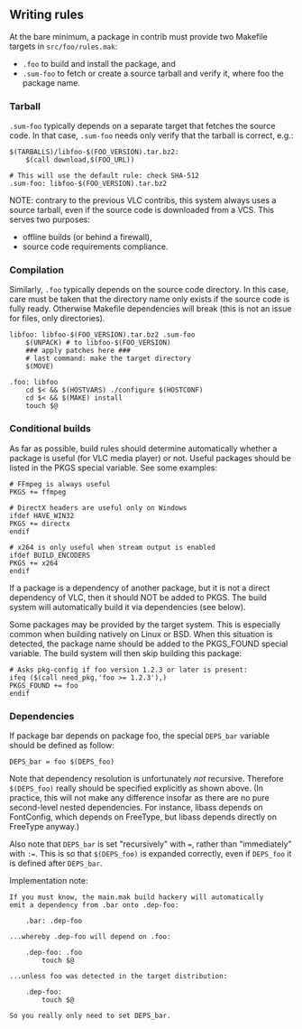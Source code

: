 ## Writing rules

At the bare minimum, a package in contrib must provide two Makefile
targets in `src/foo/rules.mak`:
 - `.foo` to build and install the package, and
 - `.sum-foo` to fetch or create a source tarball and verify it,
where foo the package name.


### Tarball

`.sum-foo` typically depends on a separate target that fetches the source
code. In that case, `.sum-foo` needs only verify that the tarball
is correct, e.g.:


	$(TARBALLS)/libfoo-$(FOO_VERSION).tar.bz2:
		$(call download,$(FOO_URL))

	# This will use the default rule: check SHA-512
	.sum-foo: libfoo-$(FOO_VERSION).tar.bz2

NOTE: contrary to the previous VLC contribs, this system always uses
a source tarball, even if the source code is downloaded from a VCS.
This serves two purposes:
 - offline builds (or behind a firewall),
 - source code requirements compliance.


### Compilation

Similarly, `.foo` typically depends on the source code directory. In this
case, care must be taken that the directory name only exists if the
source code is fully ready. Otherwise Makefile dependencies will break
(this is not an issue for files, only directories).

	libfoo: libfoo-$(FOO_VERSION).tar.bz2 .sum-foo
		$(UNPACK) # to libfoo-$(FOO_VERSION)
		### apply patches here ###
		# last command: make the target directory
		$(MOVE)

	.foo: libfoo
		cd $< && $(HOSTVARS) ./configure $(HOSTCONF)
		cd $< && $(MAKE) install
		touch $@

### Conditional builds

As far as possible, build rules should determine automatically whether
a package is useful (for VLC media player) or not. Useful packages
should be listed in the PKGS special variable. See some examples:

	# FFmpeg is always useful
	PKGS += ffmpeg

	# DirectX headers are useful only on Windows
	ifdef HAVE_WIN32
	PKGS += directx
	endif

	# x264 is only useful when stream output is enabled
	ifdef BUILD_ENCODERS
	PKGS += x264
	endif

If a package is a dependency of another package, but it is not a
direct dependency of VLC, then it should NOT be added to PKGS. The
build system will automatically build it via dependencies (see below).

Some packages may be provided by the target system. This is especially
common when building natively on Linux or BSD. When this situation is
detected, the package name should be added to the PKGS_FOUND special
variable. The build system will then skip building this package:

	# Asks pkg-config if foo version 1.2.3 or later is present:
	ifeq ($(call need_pkg,'foo >= 1.2.3'),)
	PKGS_FOUND += foo
	endif


### Dependencies

If package bar depends on package foo, the special `DEPS_bar` variable
should be defined as follow:

	DEPS_bar = foo $(DEPS_foo)

Note that dependency resolution is unfortunately _not_ recursive.
Therefore `$(DEPS_foo)` really should be specified explicitly as shown
above. (In practice, this will not make any difference insofar as there
are no pure second-level nested dependencies. For instance, libass
depends on FontConfig, which depends on FreeType, but libass depends
directly on FreeType anyway.)

Also note that `DEPS_bar` is set "recursively" with `=`, rather than
"immediately" with `:=`. This is so that `$(DEPS_foo)` is expanded
correctly, even if `DEPS_foo` it is defined after `DEPS_bar`.

Implementation note:

	If you must know, the main.mak build hackery will automatically
	emit a dependency from .bar onto .dep-foo:

		.bar: .dep-foo

	...whereby .dep-foo will depend on .foo:

		.dep-foo: .foo
			touch $@

	...unless foo was detected in the target distribution:

		.dep-foo:
			touch $@

	So you really only need to set DEPS_bar.

